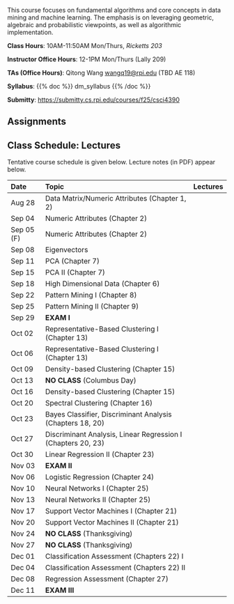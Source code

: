 <!--
.. title: CSCI4390-6390 Data Mining
.. slug: datamining
.. date: 2025-08-13 09:00:31 UTC-04:00
.. tags:
.. category:
.. link:
.. description:
.. has_math: True
.. type: text
-->

This course focuses on fundamental algorithms and core concepts in data
mining and machine learning. The emphasis is on leveraging geometric,
algebraic and probabilistic viewpoints, as well as algorithmic implementation.

**Class Hours**: 10AM-11:50AM Mon/Thurs, *Ricketts 203*

**Instructor Office Hours**: 12-1PM Mon/Thurs (Lally 209)

**TAs (Office Hours)**: Qitong Wang <wangq19@rpi.edu> (TBD AE 118)


**Syllabus**: {{% doc %}} dm_syllabus {{% /doc %}}

**Submitty**: <https://submitty.cs.rpi.edu/courses/f25/csci4390>

## Assignments

## Class Schedule: Lectures

Tentative course schedule is given below. Lecture notes (in PDF) appear
below.

| Date | Topic | Lectures |
| :--- | :---  | ---: |
|  Aug 28 | Data Matrix/Numeric Attributes (Chapter 1, 2) |  |
|  Sep 04 | Numeric Attributes (Chapter 2) | |
|  Sep 05 (F) | Numeric Attributes (Chapter 2) | |
|  Sep 08 | Eigenvectors | |
|  Sep 11 | PCA (Chapter 7)  | |
|  Sep 15 | PCA II (Chapter 7) | |
|  Sep 18 | High Dimensional Data (Chapter 6) ||
|  Sep 22 | Pattern Mining I (Chapter 8)  ||
|  Sep 25 | Pattern Mining II (Chapter 9)   ||
|  Sep 29 | **EXAM I**||
|  Oct 02 | Representative-Based Clustering I (Chapter 13) ||
|  Oct 06 | Representative-Based Clustering I (Chapter 13) ||
|  Oct 09 | Density-based Clustering (Chapter 15)||
|  Oct 13 | **NO CLASS** (Columbus Day) ||
|  Oct 16 | Density-based Clustering (Chapter 15)  ||
|  Oct 20 | Spectral Clustering (Chapter 16)||
|  Oct 23 | Bayes Classifier, Discriminant Analysis (Chapters 18, 20)||
|  Oct 27 | Discriminant Analysis, Linear Regression I (Chapters 20, 23) ||
|  Oct 30 | Linear Regression II (Chapter 23)||
|  Nov 03 | **EXAM II**   ||
|  Nov 06 | Logistic Regression (Chapter 24) ||
|  Nov 10 | Neural Networks I (Chapter 25)||
|  Nov 13 | Neural Networks II (Chapter 25)||
|  Nov 17 | Support Vector Machines I (Chapter 21) ||
|  Nov 20 | Support Vector Machines II (Chapter 21)  ||
|  Nov 24 | **NO CLASS** (Thanksgiving) ||
|  Nov 27 | **NO CLASS** (Thanksgiving) ||
|  Dec 01 | Classification Assessment (Chapters 22) I ||
|  Dec 04 | Classification Assessment (Chapters 22) II ||
|  Dec 08 | Regression Assessment (Chapter 27) ||
|  Dec 11 | **EXAM III** ||
